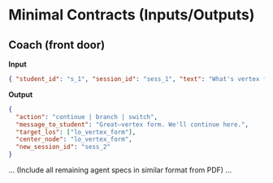 # Minimal Contracts (Inputs/Outputs)

## Coach (front door)
**Input**
```json
{ "student_id": "s_1", "session_id": "sess_1", "text": "What's vertex form?", "timestamp": "2025-08-12T10:32:00Z" }
```
**Output**
```json
{
  "action": "continue | branch | switch",
  "message_to_student": "Great—vertex form. We'll continue here.",
  "target_los": ["lo_vertex_form"],
  "center_node": "lo_vertex_form",
  "new_session_id": "sess_2"
}
```

... (Include all remaining agent specs in similar format from PDF) ...
